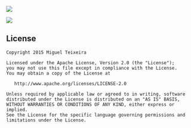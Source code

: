 ![](https://drive.google.com/uc?id=0B1tnx50O2XkNRGRKeF8tTHU1T2c)

[![](https://drive.google.com/uc?id=0B1tnx50O2XkNY08tYmxJUVdGakE)](https://play.google.com/store/apps/details?id=com.migueljteixeira.clipmobile)


License
-------

    Copyright 2015 Miguel Teixeira

    Licensed under the Apache License, Version 2.0 (the "License");
    you may not use this file except in compliance with the License.
    You may obtain a copy of the License at

       http://www.apache.org/licenses/LICENSE-2.0

    Unless required by applicable law or agreed to in writing, software
    distributed under the License is distributed on an "AS IS" BASIS,
    WITHOUT WARRANTIES OR CONDITIONS OF ANY KIND, either express or implied.
    See the License for the specific language governing permissions and
    limitations under the License.
